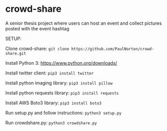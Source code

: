 # crowd-share
A senior thesis project where users can host an event and collect pictures posted with the event hashtag

SETUP:

Clone crowd-share:
`git clone https://github.com/PaulNorton/crowd-share.git`

Install Python 3:
https://www.python.org/downloads/

Install twitter client:
`pip3 install twitter`

Install python imaging library:
`pip3 install pillow`

Install python requests library:
`pip3 install requests`

Install AWS Boto3 library:
`pip3 install boto3`

Run setup.py and follow instructions:
`python3 setup.py`

Run crowdshare.py:
`python3 crowdshare.py`
